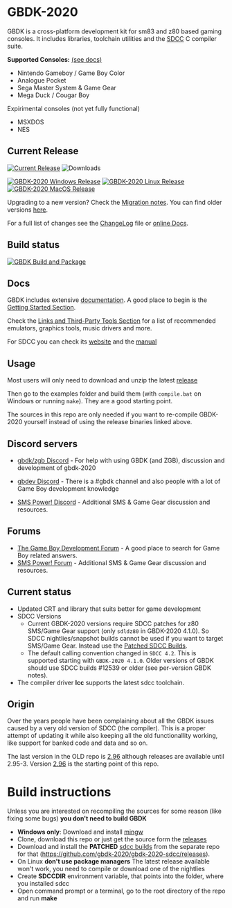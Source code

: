# GBDK-2020
GBDK is a cross-platform development kit for sm83 and z80 based gaming consoles. It includes libraries, toolchain utilities and the [SDCC](http://sdcc.sourceforge.net/) C compiler suite.

__Supported Consoles:__ [(see docs)](https://gbdk-2020.github.io/gbdk-2020/docs/api/docs_supported_consoles.html)
- Nintendo Gameboy / Game Boy Color
- Analogue Pocket
- Sega Master System & Game Gear
- Mega Duck / Cougar Boy

Expirimental consoles (not yet fully functional)
  - MSXDOS
  - NES


## Current Release

[![Current Release](https://img.shields.io/github/v/release/gbdk-2020/gbdk-2020?label=Current%20Release)](https://github.com/gbdk-2020/gbdk-2020/releases/latest)
![Downloads](https://img.shields.io/github/downloads/gbdk-2020/gbdk-2020/total?label=Total%20Downloads)

<a href="https://github.com/gbdk-2020/gbdk-2020/releases/latest/download/gbdk-win.zip"><img src="https://img.shields.io/badge/Windows-0078D6?style=for-the-badge&logo=windows&logoColor=white" alt="GBDK-2020 Windows Release"></a> 
<a href="https://github.com/gbdk-2020/gbdk-2020/releases/latest/download/gbdk-linux64.tar.gz"><img src="https://img.shields.io/badge/Linux-FCC624?style=for-the-badge&logo=linux&logoColor=black" alt="GBDK-2020 Linux Release"></a>
<a href="https://github.com/gbdk-2020/gbdk-2020/releases/latest/download/gbdk-macos.zip"><img src="https://img.shields.io/badge/mac%20os-000000?style=for-the-badge&logo=apple&logoColor=white" alt="GBDK-2020 MacOS Release"></a>

<!-- <a href="https://hub.docker.com"><img src="https://img.shields.io/badge/Docker-2CA5E0?style=for-the-badge&logo=docker&logoColor=white" alt="Docker"></a> -->

Upgrading to a new version? Check the [Migration notes](https://gbdk-2020.github.io/gbdk-2020/docs/api/docs_migrating_versions.html). You can find older versions [here](https://github.com/gbdk-2020/gbdk-2020/releases).

For a full list of changes see the [ChangeLog](https://github.com/gbdk-2020/gbdk-2020/blob/master/docs/ChangeLog) file or [online Docs](https://gbdk-2020.github.io/gbdk-2020/docs/api/docs_releases.html).


## Build status
[![GBDK Build and Package](https://github.com/gbdk-2020/gbdk-2020/actions/workflows/gbdk_build_and_package.yml/badge.svg?branch=develop)](https://github.com/gbdk-2020/gbdk-2020/actions/workflows/gbdk_build_and_package.yml)


## Docs
GBDK includes extensive [documentation](https://gbdk-2020.github.io/gbdk-2020/docs/api). A good place to begin is the [Getting Started Section](https://gbdk-2020.github.io/gbdk-2020/docs/api/docs_getting_started.html).

Check the [Links and Third-Party Tools Section](https://gbdk-2020.github.io/gbdk-2020/docs/api/docs_links_and_tools.html) for a list of recommended emulators, graphics tools, music drivers and more.

For SDCC you can check its [website](http://sdcc.sourceforge.net/) and the [manual](http://sdcc.sourceforge.net/doc/sdccman.pdf)


## Usage
Most users will only need to download and unzip the latest [release](https://github.com/gbdk-2020/gbdk-2020/releases)

Then go to the examples folder and build them (with `compile.bat` on Windows or running `make`). They are a good starting point.

The sources in this repo are only needed if you want to re-compile GBDK-2020 yourself instead of using the release binaries linked above.


## Discord servers
* [gbdk/zgb Discord](https://discord.gg/XCbjCvqnUY) - For help with using GBDK (and ZGB), discussion and development of gbdk-2020

* [gbdev Discord](https://discordapp.com/invite/tKGMPNr) - There is a #gbdk channel and also people with a lot of Game Boy development knowledge
* [SMS Power! Discord](https://discord.gg/h5xrKUK) - Additional SMS & Game Gear discussion and resources.

## Forums
- [The Game Boy Development Forum](https://gbdev.gg8.se/forums/) - A good place to search for Game Boy related answers. 
- [SMS Power! Forum](https://www.smspower.org/) - Additional SMS & Game Gear discussion and resources.


## Current status
- Updated CRT and library that suits better for game development
- SDCC Versions
  - Current GBDK-2020 versions require SDCC patches for z80 SMS/Game Gear support (only `sdldz80` in GBDK-2020 4.1.0). So SDCC nightlies/snapshot builds cannot be used if you want to target SMS/Game Gear. Instead use the [Patched SDCC Builds](https://github.com/gbdk-2020/gbdk-2020-sdcc/releases). 
  - The default calling convention changed in `SDCC 4.2`. This is supported starting with `GBDK-2020 4.1.0`. Older versions of GBDK should use SDCC builds #12539 or older (see per-version GBDK notes).
- The compiler driver **lcc** supports the latest sdcc toolchain.


## Origin
Over the years people have been complaining about all the GBDK issues caused by a very old version of SDCC (the compiler). This is a proper attempt of updating it while also keeping all the old functionallity working, like support for banked code and data and so on.

The last version in the OLD repo is [2.96](https://sourceforge.net/projects/gbdk/files/gbdk/2.96/) although releases are available until 2.95-3. Version [2.96](https://sourceforge.net/projects/gbdk/files/gbdk/2.96/) is the starting point of this repo.


# Build instructions
Unless you are interested on recompiling the sources for some reason (like fixing some bugs) **you don't need to build GBDK**

- **Windows only**: Download and install [mingw](http://mingw-w64.org/)
- Clone, download this repo or just get the source form the [releases](https://github.com/gbdk-2020/gbdk-2020/releases)
- Download and install the **PATCHED** [sdcc builds](https://github.com/gbdk-2020/gbdk-2020-sdcc/releases) from the separate repo for that (https://github.com/gbdk-2020/gbdk-2020-sdcc/releases).
- On Linux **don't use package managers** The latest release available won't work, you need to compile or download one of the nightlies
- Create **SDCCDIR** environment variable, that points into the folder, where you installed sdcc
- Open command prompt or a terminal, go to the root directory of the repo and run **make**
